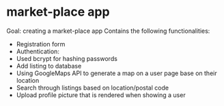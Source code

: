 # market-place app

Goal: creating a market-place app
Contains the following functionalities:
- Registration form
- Authentication:
- Used bcrypt for hashing passwords
- Add listing to database 
- Using GoogleMaps API to generate a map on a user page base on their location
- Search through listings based on location/postal code
- Upload profile picture that is rendered when showing a user
